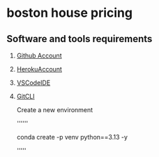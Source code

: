 # boston house pricing

## Software and tools requirements

1. [Github Account](https://github.com)
2. [HerokuAccount](https://heroku.com)
3. [VSCodeIDE](https://code.visualstudio.com/)
4. [GitCLI](https://git-scm.com/book/en/v2/getting-Started-The-Command-Line)

   Create a new environment 
   
   ''''''

   conda create -p venv python==3.13 -y

   '''''